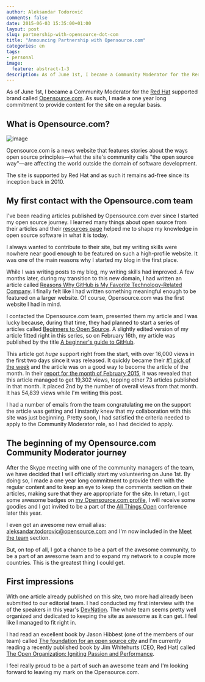 ```yaml
---
author: Aleksandar Todorović
comments: false
date: 2015-06-03 15:35:00+01:00
layout: post
slug: partnership-with-opensource-dot-com
title: "Announcing Partnership with Opensource.com"
categories: en
tags:
- personal
image:
  feature: abstract-1-3
description: As of June 1st, I became a Community Moderator for the Red Hat supported brand called Opensource.com. As such, I made a one year long commitment to provide content for the site on a regular basis.
---
```

As of June 1st, I became a Community Moderator for the [Red Hat](http://www.redhat.com/) supported brand called [Opensource.com](http://opensource.com). As such, I made a one year long commitment to provide content for the site on a regular basis.

## What is Opensource.com?

![image](https://scontent-vie1-1.xx.fbcdn.net/hphotos-xfa1/v/t1.0-9/10364012_10152413917218057_7234927818863897908_n.png?oh=ef6d5d3af9d5ce1bba0b7e8ada916b6d&oe=560A6D39)

Opensource.com is a news website that features stories about the ways open source principles—what the site's community calls "the open source way"—are affecting the world outside the domain of software development.

The site is supported by Red Hat and as such it remains ad-free since its inception back in 2010.

## My first contact with the Opensource.com team

I've been reading articles published by Opensource.com ever since I started my open source journey. I learned many things about open source from their articles and their [resources page](http://opensource.com/resources) helped me to shape my knowledge in open source software in what it is today.

I always wanted to contribute to their site, but my writing skills were nowhere near good enough to be featured on such a high-profile website. It was one of the main reasons why I started my blog in the first place.

While I was writing posts to my blog, my writing skills had improved. A few months later, during my transition to this new domain, I had written an article called [Reasons Why GitHub is My Favorite Technology-Related Company](https://r3bl.github.io/en/why-github-is-my-favorite-company/). I finally felt like I had written something meaningful enough to be featured on a larger website. Of course, Opensource.com was the first website I had in mind.

I contacted the Opensource.com team, presented them my article and I was lucky because, during that time, they had planned to start a series of articles called [Beginners to Open Source](https://opensource.com/resources/beginners-open-source). A slightly edited version of my article fitted right in this series, so on February 16th, my article was published by the title [A beginner's guide to GitHub](https://opensource.com/life/15/2/beginners-guide-github).

This article got _huge_ support right from the start, with over 16,000 views in the first two days since it was released. It quickly became their [#1 pick of the week](http://opensource.com/life/15/2/top-5-articles-week-february-20) and the article was on a good way to become the article of the month. In their [report for the month of February 2015](http://opensource.com/community-report-march-2015), it was revealed that this article managed to get 19,302 views, topping other 73 articles published in that month. It placed 2nd by the number of overall views from that month. It has 54,839 views while I'm writing this post.

I had a number of emails from the team congratulating me on the support the article was getting and I instantly knew that my collaboration with this site was just beginning. Pretty soon, I had satisfied the criteria needed to apply to the Community Moderator role, so I had decided to apply.

## The beginning of my Opensource.com Community Moderator journey

After the Skype meeting with one of the community managers of the team, we have decided that I will officially start my volunteering on June 1st. By doing so, I made a one year long commitment to provide them with the regular content and to keep an eye to keep the comments section on their articles, making sure that they are appropriate for the site. In return, I got some awesome badges on [my Opensource.com profile](http://opensource.com/users/r3bl), I will receive some goodies and I got invited to be a part of the [All Things Open](http://allthingsopen.org/) conference later this year.

I even got an awesome new email alias: [aleksandar.todorovic@opensource.com](aleksandar.todorovic@opensource.com) and I'm now included in the [Meet the team](http://opensource.com/opensourcecom-team) section.

But, on top of all, I got a chance to be a part of the awesome community, to be a part of an awesome team and to expand my network to a couple more countries. This is the greatest thing I could get.

## First impressions

With one article already published on this site, two more had already been submitted to our editorial team. I had conducted my first interview with the of the speakers in this year's [DevNation](http://www.devnation.org/). The whole team seems pretty well organized and dedicated to keeping the site as awesome as it can get. I feel like I managed to fit right in.

I had read an excellent book by Jason Hibbest (one of the members of our team) called [The foundation for an open source city](http://theopensourcecity.com/) and I'm currently reading a recently published book by Jim Whitehurts (CEO, Red Hat) called [The Open Organization: Igniting Passion and Performance](http://opensource.com/open-organization).

I feel really proud to be a part of such an awesome team and I'm looking forward to leaving my mark on the Opensource.com.
